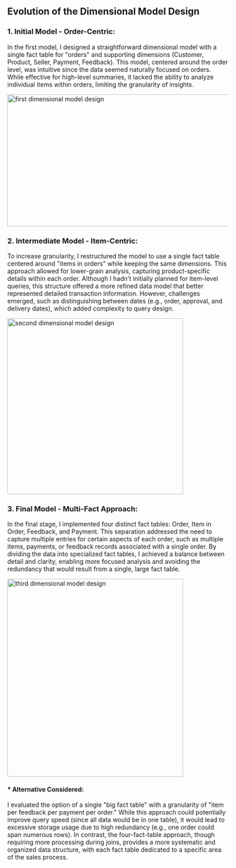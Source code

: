 ## Evolution of the Dimensional Model Design
### 1.	Initial Model - Order-Centric: 
In the first model, I designed a straightforward dimensional model with a single fact table for "orders" and supporting dimensions (Customer, Product, Seller, Payment, Feedback). This model, centered around the order level, was intuitive since the data seemed naturally focused on orders. While effective for high-level summaries, it lacked the ability to analyze individual items within orders, limiting the granularity of insights.

<img src="https://github.com/Mohamed-Abdelkarem/e-commerce-data-engineering-project-/blob/main/Dimensional%20Model%20Designl%20Overview/first%20dimensional%20model%20design.png" alt="first dimensional model design" width="700" height="300">
 
### 2.	Intermediate Model - Item-Centric: 
To increase granularity, I restructured the model to use a single fact table centered around "items in orders" while keeping the same dimensions. This approach allowed for lower-grain analysis, capturing product-specific details within each order. Although I hadn’t initially planned for item-level queries, this structure offered a more refined data model that better represented detailed transaction information. However, challenges emerged, such as distinguishing between dates (e.g., order, approval, and delivery dates), which added complexity to query design.

<img src="https://github.com/Mohamed-Abdelkarem/e-commerce-data-engineering-project-/blob/main/Dimensional%20Model%20Designl%20Overview/second%20dimensional%20model%20design.png" alt="second dimensional model design" width="400" height="400">

 
### 3.	Final Model - Multi-Fact Approach: 
In the final stage, I implemented four distinct fact tables: Order, Item in Order, Feedback, and Payment. This separation addressed the need to capture multiple entries for certain aspects of each order, such as multiple items, payments, or feedback records associated with a single order. By dividing the data into specialized fact tables, I achieved a balance between detail and clarity, enabling more focused analysis and avoiding the redundancy that would result from a single, large fact table.

<img src="https://github.com/Mohamed-Abdelkarem/e-commerce-data-engineering-project-/blob/main/Dimensional%20Model%20Designl%20Overview/third%20dimensional%20model%20design.png" alt="third dimensional model design" width="400" height="450">

####	* Alternative Considered: 
I evaluated the option of a single "big fact table" with a granularity of "item per feedback per payment per order." While this approach could potentially improve query speed (since all data would be in one table), it would lead to excessive storage usage due to high redundancy (e.g., one order could span numerous rows). In contrast, the four-fact-table approach, though requiring more processing during joins, provides a more systematic and organized data structure, with each fact table dedicated to a specific area of the sales process.
 
